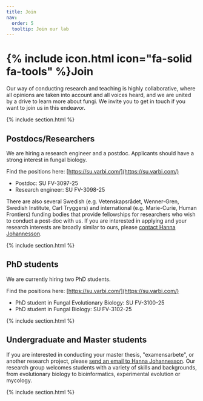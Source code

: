 ```yaml
---
title: Join
nav:
  order: 5
  tooltip: Join our lab
---
```


# {% include icon.html icon="fa-solid fa-tools" %}Join


Our way of conducting research and teaching is highly collaborative, where all opinions are taken into account and all voices heard, and we are united by a drive to learn more about fungi. We invite you to get in touch if you want to join us in this endeavor.

{% include section.html %}

## Postdocs/Researchers

We are hiring a research engineer and a postdoc. Applicants should have a strong interest in fungal biology.

Find the positions here: [https://su.varbi.com/](https://su.varbi.com/)

* Postdoc: SU FV-3097-25
* Research engineer: SU FV-3098-25

There are also several Swedish (e.g. Vetenskapsrådet, Wenner-Gren, Swedish Institute, Carl Tryggers) and international (e.g. Marie-Curie, Human Frontiers) funding bodies that provide fellowships for researchers who wish to conduct a post-doc with us. If you are interested in applying and your research interests are broadly similar to ours, please [contact Hanna Johannesson](mailto:hanna.johannesson@su.se).

{% include section.html %}

## PhD students

We are currently hiring two PhD students. 

Find the positions here: [https://su.varbi.com/](https://su.varbi.com/)

* PhD student in Fungal Evolutionary Biology: SU FV-3100-25
* PhD student in Fungal Biology: SU FV-3102-25

{% include section.html %}

## Undergraduate and Master students

If you are interested in conducting your master thesis, "examensarbete", or another research project, please [send an email to Hanna Johannesson](mailto:hanna.johannesson@su.se). Our research group welcomes students with a variety of skills and backgrounds, from evolutionary biology to bioinformatics, experimental evolution or mycology.

{% include section.html %}
